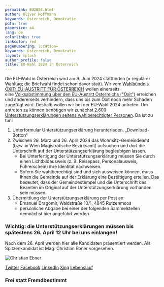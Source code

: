 ```yaml
---
permalink: EU2024.html
author: Oliver Hoffmann
keywords: Österreich, Demokratie
pdfa: true
papersize: a4
lang: de
colorlinks: true
linkcolor: red
pagenumbering: location=
keywords: Österreich, Demokratie
layout: splash
author_profile: false
title: EU-Wahl 2024 in Österreich
---
```


Die EU-Wahl in Österreich wird am 9. Juni 2024 stattfinden (= regulärer Wahltag; die Briefwahl findet schon davor statt).
Wir vom [Wahlbündnis ÖXIT: EU-AUSTRITT FÜR ÖSTERREICH]({{site.url}}{{site.baseurl}}/ueber.html) wollen einerseits eine [Volksabstimmung über den EU-Austritt Österreichs ("Öxit")]({{site.url}}{{site.baseurl}}/ziele.html) erreichen und andererseits verhindern, dass uns bis zum Öxit noch mehr Schaden zugefügt wird. Deshalb wollen wir bei der EU-Wahl 2024 antreten.
Um antreten zu können benötigen wir zunächst [2.600 Unterstützungserklärungen seitens wahlberechtigter Personen]({{site.url}}{{site.baseurl}}/unterstuetzen.html). Da ist zu tun:

1.	Unterformular Unterstützungserklärung herunterladen. „Download-Botton“
2.	Zwischen 29. März und 26. April 2024 das Wohnsitz-Gemeindeamt (bzw. in Wien Magistratische Bezirksamt) aufsuchen und dort die Unterschrift auf der Unterstützungserklärung beglaubigen lassen.
    * Bei Unterfertigung der Unterstützungserklärung müssen Sie durch einen Lichtbildausweis (z. B. Reisepass, Personalausweis, Führerschein) ihre Identität nachweisen.
    * Sofern Sie wahlberechtigt sind und sich ausweisen können, muss Ihnen die Gemeinde auf der Erklärung eine Bestätigung erteilen. Das bedeutet, dass der Gemeindestempel und die Unterschrift des Beamten im Original auf der Unterstützungserklärung vorhanden sein müssen.
3.	Übermittlung der Unterstützungserklärung per Post an:
    * Emanuel Dragomir, Waldstraße 10/1, 4845 Rutzenmoos
    * persönliche Abgabe bei einer der folgenden Sammelstellen demnächst hier angeführt werden

### Wichtig: die Unterstützungserklärungen müssen bis spätestens 26. April 12 Uhr bei uns einlangen!

Nach dem 26. April werden hier alle Kandidaten präsentiert werden. Als Spitzenkandidat ist Mag. Christian Ebner vorgesehen.

![Christian Ebner]({{site.url}}{{site.baseurl}}/assets/images/2024-02-03-Christian-Ebner.png)

[Twitter](https://twitter.com/ChrisEbner_FM)
[Facebook](https://www.facebook.com/christian.ebner.583/)
[LinkedIn](https://www.linkedin.com/in/christianebner/)
[Xing](https://www.xing.com/profile/Christian_Ebner)
[Lebenslauf](/Lebenslauf_Christian_Ebner_2024-1_kurz.pdf)

### Frei statt Fremdbestimmt

